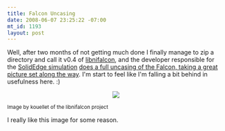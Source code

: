 ```yaml
--- 
title: Falcon Uncasing
date: 2008-06-07 23:25:22 -07:00
mt_id: 1193
layout: post
---
```

Well, after two months of not getting much done I finally manage to zip a directory and call it v0.4 of <A HREF='http://www.sourceforge.net/projects/libnifalcon'>libnifalcon</A>, and the developer responsible for the <A HREF='http://www.nonpolynomial.com/archives/2008/05/solidedge-simulation-of-the-novint-falco.php'>SolidEdge simulation</A> <A HREF='http://picasaweb.google.com/kouellet/FalconProject?authkey=kAvHYd9lo5A'>does a full uncasing of the Falcon, taking a great picture set along the way</A>. I'm start to feel like I'm falling a bit behind in usefulness here. :)

<CENTER><A HREF='http://picasaweb.google.com/kouellet/FalconProject?authkey=kAvHYd9lo5A'><IMG SRC='http://images.nonpolynomial.com/nonpolynomial.com/blog/deskfalcon.jpg' border=0></A></CENTER>

<small>Image by kouellet of the libnifalcon project</small>

I really like this image for some reason. 
